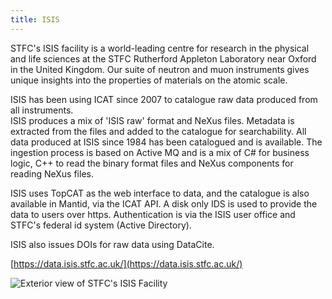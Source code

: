 ```yaml
---
title: ISIS
---
```


STFC's ISIS facility is a world-leading centre for research in the
physical and life sciences at the STFC Rutherford Appleton Laboratory
near Oxford in the United Kingdom. Our suite of neutron and muon
instruments gives unique insights into the properties of materials on
the atomic scale.

ISIS has been using ICAT since 2007 to catalogue raw data produced from
all instruments.\
ISIS produces a mix of 'ISIS raw' format and NeXus files. Metadata is
extracted from the files and added to the catalogue for searchability.
All data produced at ISIS since 1984 has been catalogued and is
available. The ingestion process is based on Active MQ and is a mix of
C\# for business logic, C++ to read the binary format files and NeXus
components for reading NeXus files.

ISIS uses TopCAT as the web interface to data, and the catalogue is also
available in Mantid, via the ICAT API. A disk only IDS is used to
provide the data to users over https. Authentication is via the ISIS
user office and STFC's federal id system (Active Directory).

ISIS also issues DOIs for raw data using DataCite.

[https://data.isis.stfc.ac.uk/](https://data.isis.stfc.ac.uk/)

![Exterior view of STFC's ISIS Facility](/ral3.jpg "Exterior view of STFC's ISIS Facility")
